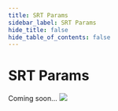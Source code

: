 ```yaml
---
title: SRT Params
sidebar_label: SRT Params
hide_title: false
hide_table_of_contents: false
---
```


# SRT Params

Coming soon...
![](https://ossrs.net/gif/v1/sls.gif?site=ossrs.io&path=/lts/doc-en-4/doc/srt-params)


